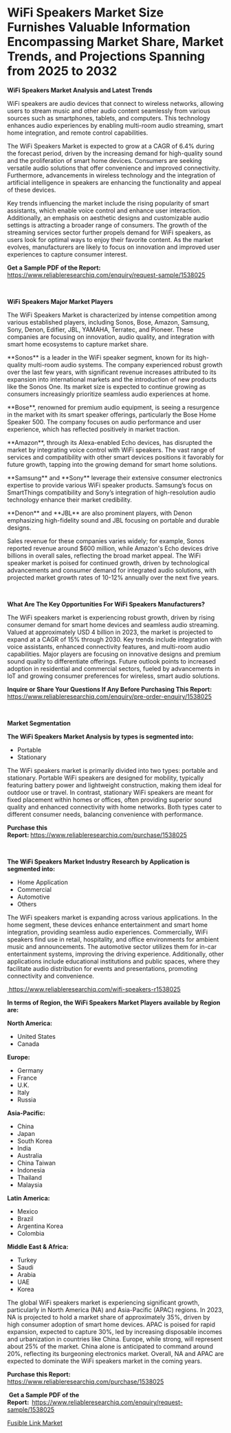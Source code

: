<p><h1>WiFi Speakers Market Size Furnishes Valuable Information Encompassing Market Share, Market Trends, and Projections Spanning from 2025 to 2032</h1></p><p><strong>WiFi Speakers Market Analysis and Latest Trends</strong></p>
<p><p>WiFi speakers are audio devices that connect to wireless networks, allowing users to stream music and other audio content seamlessly from various sources such as smartphones, tablets, and computers. This technology enhances audio experiences by enabling multi-room audio streaming, smart home integration, and remote control capabilities. </p><p>The WiFi Speakers Market is expected to grow at a CAGR of 6.4% during the forecast period, driven by the increasing demand for high-quality sound and the proliferation of smart home devices. Consumers are seeking versatile audio solutions that offer convenience and improved connectivity. Furthermore, advancements in wireless technology and the integration of artificial intelligence in speakers are enhancing the functionality and appeal of these devices. </p><p>Key trends influencing the market include the rising popularity of smart assistants, which enable voice control and enhance user interaction. Additionally, an emphasis on aesthetic designs and customizable audio settings is attracting a broader range of consumers. The growth of the streaming services sector further propels demand for WiFi speakers, as users look for optimal ways to enjoy their favorite content. As the market evolves, manufacturers are likely to focus on innovation and improved user experiences to capture consumer interest.</p></p>
<p><strong>Get a Sample PDF of the Report:&nbsp;</strong> <a href="https://www.reliableresearchiq.com/enquiry/request-sample/1538025?utm_campaign=3519&utm_medium=2&utm_source=Github&utm_content=ia&utm_term=06042025&utm_id=wifi-speakers">https://www.reliableresearchiq.com/enquiry/request-sample/1538025</a></p>
<p>&nbsp;</p>
<p><strong>WiFi Speakers Major Market Players</strong></p>
<p><p>The WiFi Speakers Market is characterized by intense competition among various established players, including Sonos, Bose, Amazon, Samsung, Sony, Denon, Edifier, JBL, YAMAHA, Terratec, and Pioneer. These companies are focusing on innovation, audio quality, and integration with smart home ecosystems to capture market share.</p><p>**Sonos** is a leader in the WiFi speaker segment, known for its high-quality multi-room audio systems. The company experienced robust growth over the last few years, with significant revenue increases attributed to its expansion into international markets and the introduction of new products like the Sonos One. Its market size is expected to continue growing as consumers increasingly prioritize seamless audio experiences at home.</p><p>**Bose**, renowned for premium audio equipment, is seeing a resurgence in the market with its smart speaker offerings, particularly the Bose Home Speaker 500. The company focuses on audio performance and user experience, which has reflected positively in market traction.</p><p>**Amazon**, through its Alexa-enabled Echo devices, has disrupted the market by integrating voice control with WiFi speakers. The vast range of services and compatibility with other smart devices positions it favorably for future growth, tapping into the growing demand for smart home solutions.</p><p>**Samsung** and **Sony** leverage their extensive consumer electronics expertise to provide various WiFi speaker products. Samsung’s focus on SmartThings compatibility and Sony’s integration of high-resolution audio technology enhance their market credibility.</p><p>**Denon** and **JBL** are also prominent players, with Denon emphasizing high-fidelity sound and JBL focusing on portable and durable designs. </p><p>Sales revenue for these companies varies widely; for example, Sonos reported revenue around $600 million, while Amazon's Echo devices drive billions in overall sales, reflecting the broad market appeal. The WiFi speaker market is poised for continued growth, driven by technological advancements and consumer demand for integrated audio solutions, with projected market growth rates of 10-12% annually over the next five years.</p></p>
<p>&nbsp;</p>
<p><strong>What Are The Key Opportunities For WiFi Speakers Manufacturers?</strong></p>
<p><p>The WiFi speakers market is experiencing robust growth, driven by rising consumer demand for smart home devices and seamless audio streaming. Valued at approximately USD 4 billion in 2023, the market is projected to expand at a CAGR of 15% through 2030. Key trends include integration with voice assistants, enhanced connectivity features, and multi-room audio capabilities. Major players are focusing on innovative designs and premium sound quality to differentiate offerings. Future outlook points to increased adoption in residential and commercial sectors, fueled by advancements in IoT and growing consumer preferences for wireless, smart audio solutions.</p></p>
<p><strong>Inquire or Share Your Questions If Any Before Purchasing This Report:</strong> <a href="https://www.reliableresearchiq.com/enquiry/pre-order-enquiry/1538025?utm_campaign=3519&utm_medium=2&utm_source=Github&utm_content=ia&utm_term=06042025&utm_id=wifi-speakers">https://www.reliableresearchiq.com/enquiry/pre-order-enquiry/1538025</a></p>
<p>&nbsp;</p>
<p><strong>Market Segmentation</strong></p>
<p><strong>The WiFi Speakers Market Analysis by types is segmented into:</strong></p>
<p><ul><li>Portable</li><li>Stationary</li></ul></p>
<p><p>The WiFi speakers market is primarily divided into two types: portable and stationary. Portable WiFi speakers are designed for mobility, typically featuring battery power and lightweight construction, making them ideal for outdoor use or travel. In contrast, stationary WiFi speakers are meant for fixed placement within homes or offices, often providing superior sound quality and enhanced connectivity with home networks. Both types cater to different consumer needs, balancing convenience with performance.</p></p>
<p><strong>Purchase this Report:&nbsp;</strong><a href="https://www.reliableresearchiq.com/purchase/1538025?utm_campaign=3519&utm_medium=2&utm_source=Github&utm_content=ia&utm_term=06042025&utm_id=wifi-speakers">https://www.reliableresearchiq.com/purchase/1538025</a></p>
<p>&nbsp;</p>
<p><strong>The WiFi Speakers Market Industry Research by Application is segmented into:</strong></p>
<p><ul><li>Home Application</li><li>Commercial</li><li>Automotive</li><li>Others</li></ul></p>
<p><p>The WiFi speakers market is expanding across various applications. In the home segment, these devices enhance entertainment and smart home integration, providing seamless audio experiences. Commercially, WiFi speakers find use in retail, hospitality, and office environments for ambient music and announcements. The automotive sector utilizes them for in-car entertainment systems, improving the driving experience. Additionally, other applications include educational institutions and public spaces, where they facilitate audio distribution for events and presentations, promoting connectivity and convenience.</p></p>
<p><a href="https://www.reliableresearchiq.com/wifi-speakers-r1538025?utm_campaign=3519&utm_medium=2&utm_source=Github&utm_content=ia&utm_term=06042025&utm_id=wifi-speakers">&nbsp;https://www.reliableresearchiq.com/wifi-speakers-r1538025</a></p>
<p><strong>In terms of Region, the WiFi Speakers Market Players available by Region are:</strong></p>
<p>
    <p> <strong> North America: </strong>
        <ul>
            <li>United States</li>
            <li>Canada</li>
        </ul>
        </p> 
    <p> <strong> Europe: </strong>
        <ul>
            <li>Germany</li>
            <li>France</li>
            <li>U.K.</li>
            <li>Italy</li>
            <li>Russia</li>
        </ul>
        </p> 
    <p> <strong> Asia-Pacific: </strong>
        <ul>
            <li>China</li>
            <li>Japan</li>
            <li>South Korea</li>
            <li>India</li>
            <li>Australia</li>
            <li>China Taiwan</li>
            <li>Indonesia</li>
            <li>Thailand</li>
            <li>Malaysia</li>
        </ul>
        </p> 
    <p> <strong> Latin America: </strong>
        <ul>
            <li>Mexico</li>
            <li>Brazil</li>
            <li>Argentina Korea</li>
            <li>Colombia</li>
        </ul>
        </p> 
    <p> <strong> Middle East & Africa: </strong>
        <ul>
            <li>Turkey</li>
            <li>Saudi</li>
            <li>Arabia</li>
            <li>UAE</li>
            <li>Korea</li>
        </ul>
    </p>
    </p>
<p><p>The global WiFi speakers market is experiencing significant growth, particularly in North America (NA) and Asia-Pacific (APAC) regions. In 2023, NA is projected to hold a market share of approximately 35%, driven by high consumer adoption of smart home devices. APAC is poised for rapid expansion, expected to capture 30%, led by increasing disposable incomes and urbanization in countries like China. Europe, while strong, will represent about 25% of the market. China alone is anticipated to command around 20%, reflecting its burgeoning electronics market. Overall, NA and APAC are expected to dominate the WiFi speakers market in the coming years.</p></p>
<p><strong>Purchase this Report: </strong><a href="https://www.reliableresearchiq.com/purchase/1538025?utm_campaign=3519&utm_medium=2&utm_source=Github&utm_content=ia&utm_term=06042025&utm_id=wifi-speakers">https://www.reliableresearchiq.com/purchase/1538025</a></p>
<p>&nbsp;<strong>Get a Sample PDF of the Report:&nbsp;&nbsp;</strong><a href="https://www.reliableresearchiq.com/enquiry/request-sample/1538025?utm_campaign=3519&utm_medium=2&utm_source=Github&utm_content=ia&utm_term=06042025&utm_id=wifi-speakers">https://www.reliableresearchiq.com/enquiry/request-sample/1538025</a></p>
<p><strong></strong></p>
<p><p><a href="https://github.com/popoialraih3/Market-Research-Report-List-1/blob/main/fusible-link-market.md?utm_campaign=3519&utm_medium=2&utm_source=Github&utm_content=ia&utm_term=06042025&utm_id=wifi-speakers">Fusible Link Market</a></p></p>